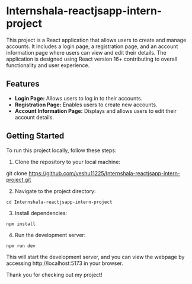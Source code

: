 # Internshala-reactjsapp-intern-project

This project is a React application that allows users to create and manage accounts. It includes a login page, a registration page, and an account information page where users can view and edit their details. The application is designed using React version 16+ contributing to overall functionality and user experience.


## Features

- **Login Page:** Allows users to log in to their accounts.
- **Registration Page:** Enables users to create new accounts.
- **Account Information Page:** Displays and allows users to edit their account details.

## Getting Started

To run this project locally, follow these steps:

1. Clone the repository to your local machine:

git clone https://github.com/yeshu11225/Internshala-reactjsapp-intern-project.git

2. Navigate to the project directory:

```
cd Internshala-reactjsapp-intern-project

```

3. Install dependencies:

```
npm install
```

4. Run the development server:

```
npm run dev
```

This will start the development server, and you can view the webpage by accessing http://localhost:5173 in your browser.

Thank you for checking out my project!
